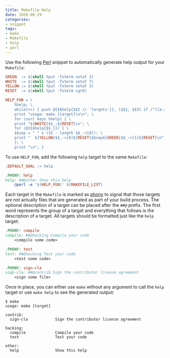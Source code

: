 ```yaml
---
title: Makefile Help
date: 2020-06-29
categories:
- snippet
tags:
- make
- Makefile
- help
- perl
---
```


Use the following [Perl](https://www.perl.org/) snippet to automatically generate help output for your `Makefile`:

```makefile
GREEN  := $(shell tput -Txterm setaf 2)
WHITE  := $(shell tput -Txterm setaf 7)
YELLOW := $(shell tput -Txterm setaf 3)
RESET  := $(shell tput -Txterm sgr0)

HELP_FUN = \
    %help; \
    while(<>) { push @{$$help{$$2 // 'targets'}}, [$$1, $$3] if /^([a-zA-Z\-]+)\s*:.*\#\#(?:@([a-zA-Z\-]+))?\s(.*)$$/ }; \
    print "usage: make [target]\n\n"; \
    for (sort keys %help) { \
    print "${WHITE}$$_:${RESET}\n"; \
    for (@{$$help{$$_}}) { \
    $$sep = " " x (32 - length $$_->[0]); \
    print "  ${YELLOW}$$_->[0]${RESET}$$sep${GREEN}$$_->[1]${RESET}\n"; \
    }; \
    print "\n"; }
```

To use `HELP_FUN`, add the following `help` target to the same `Makefile`:

```makefile
.DEFAULT_GOAL := help

.PHONY: help
help: ##@other Show this help
	@perl -e '$(HELP_FUN)' $(MAKEFILE_LIST)
```

Each target in the `Makefile` is marked as [phony](https://www.gnu.org/software/make/manual/html_node/Phony-Targets.html) to signal that those targets are not actually files that are generated as part of your build process. The optional description of a target can be placed after the `##@` prefix. The first word represents the group of a target and everything that follows is the description of a target. All targets should be formatted just like the `help` target:

```makefile
.PHONY: compile
compile: ##@hacking Compile your code
	<compile some code>

.PHONY: test
test: ##@hacking Test your code
	<test some code>

.PHONY: sign-cla
sign-cla: ##@contrib Sign the contributor license agreement
	<sign some file>
```

Once in place, you can either use `make` without any argument to call the `help` target or use `make help` to see the generated output:

```shell script
$ make
usage: make [target]

contrib:
  sign-cla            Sign the contributor license agreement

hacking:
  compile             Compile your code
  test                Test your code

other:
  help                Show this help
```

